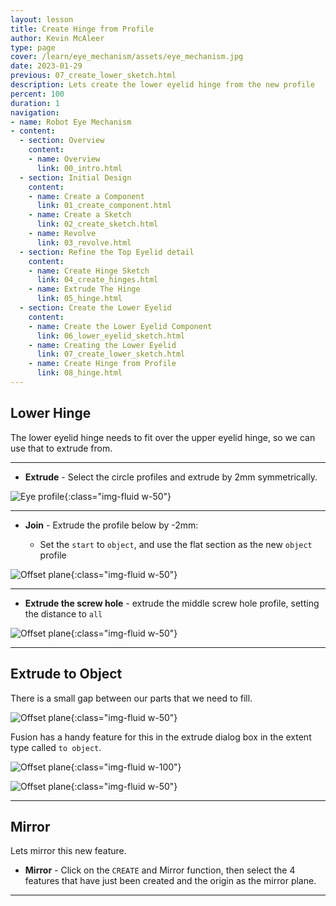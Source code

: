```yaml
---
layout: lesson
title: Create Hinge from Profile
author: Kevin McAleer
type: page
cover: /learn/eye_mechanism/assets/eye_mechanism.jpg
date: 2023-01-29
previous: 07_create_lower_sketch.html
description: Lets create the lower eyelid hinge from the new profile
percent: 100
duration: 1
navigation:
- name: Robot Eye Mechanism
- content:
  - section: Overview
    content:
    - name: Overview
      link: 00_intro.html
  - section: Initial Design
    content:
    - name: Create a Component
      link: 01_create_component.html
    - name: Create a Sketch
      link: 02_create_sketch.html
    - name: Revolve
      link: 03_revolve.html
  - section: Refine the Top Eyelid detail
    content:
    - name: Create Hinge Sketch
      link: 04_create_hinges.html
    - name: Extrude The Hinge
      link: 05_hinge.html
  - section: Create the Lower Eyelid
    content:
    - name: Create the Lower Eyelid Component
      link: 06_lower_eyelid_sketch.html
    - name: Creating the Lower Eyelid
      link: 07_create_lower_sketch.html
    - name: Create Hinge from Profile
      link: 08_hinge.html
---
```



## Lower Hinge

The lower eyelid hinge needs to fit over the upper eyelid hinge, so we can use that to extrude from.

---

* **Extrude** - Select the circle profiles and extrude by 2mm symmetrically.

![Eye profile](assets/eye52.jpg){:class="img-fluid w-50"}

---

* **Join** - Extrude the profile below by -2mm:
  
  * Set the `start` to `object`, and use the flat section as the new `object` profile

![Offset plane](assets/eye53.jpg){:class="img-fluid w-50"}

---

* **Extrude the screw hole** - extrude the middle screw hole profile, setting the distance to `all`

![Offset plane](assets/eye54.jpg){:class="img-fluid w-50"}

---

## Extrude to Object

There is a small gap between our parts that we need to fill.

![Offset plane](assets/eye55.jpg){:class="img-fluid w-50"}

Fusion has a handy feature for this in the extrude dialog box in the extent type called `to object`.

![Offset plane](assets/eye56.jpg){:class="img-fluid w-100"}

![Offset plane](assets/eye57.jpg){:class="img-fluid w-50"}

---

## Mirror

Lets mirror this new feature.

* **Mirror** - Click on the `CREATE` and Mirror function, then select the 4 features that have just been created and the origin as the mirror plane.

---
